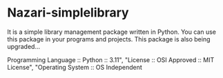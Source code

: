 # Nazari-simplelibrary
It is a simple library management package written in Python. You can use this package in your programs and projects. This package is also being upgraded...

Programming Language :: Python :: 3.11",   "License :: OSI Approved :: MIT License",         "Operating System :: OS Independent
